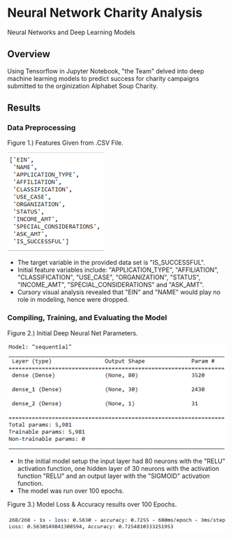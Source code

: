 # Neural Network Charity Analysis
Neural Networks and Deep Learning Models

## Overview
Using Tensorflow in Jupyter Notebook, "the Team" delved into deep machine learning models to predict success for charity campaigns submitted to
the orginization Alphabet Soup Charity.

## Results
### Data Preprocessing

Figure 1.) Features Given from .CSV File.

![](Resources/Fig1.png)

* The target variable in the provided data set is "IS_SUCCESSFUL".
* Initial feature variables include: "APPLICATION_TYPE", "AFFILIATION", "CLASSIFICATION", "USE_CASE", "ORGANIZATION", "STATUS", "INCOME_AMT", "SPECIAL_CONSIDERATIONS" and "ASK_AMT".
* Cursory visual analysis revealed that "EIN" and "NAME" would play no role in modeling, hence were dropped.

### Compiling, Training, and Evaluating the Model

Figure 2.) Initial Deep Neural Net Parameters.

![](Resources/Fig2.png)

* In the initial model setup the input layer had 80 neurons with the "RELU" activation function, one hidden layer of 30 neurons with the activation function "RELU" and an output layer with the "SIGMOID" activation function.
* The model was run over 100 epochs.

Figure 3.) Model Loss & Accuracy results over 100 Epochs.

![](Resources/Fig3.png)
